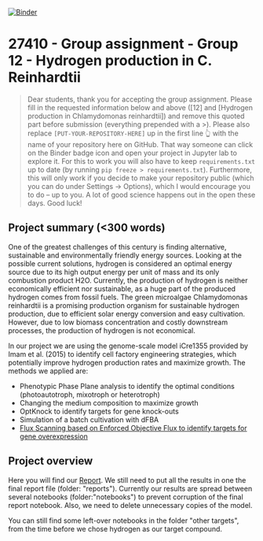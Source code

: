 [![Binder](https://mybinder.org/badge_logo.svg)](https://mybinder.org/v2/gh/27410/27410-2020-group-project-group12-c-reinhardtii/main)

# 27410 - Group assignment - Group 12 - Hydrogen production in C. Reinhardtii

> Dear students, thank you for accepting the group assignment. Please fill in the
> requested information below and above ([12] and [Hydrogen production in Chlamydomonas reinhardtii]) and remove this quoted part before submission (everything prepended with a >).
> Please also replace `[PUT-YOUR-REPOSITORY-HERE]` up in the first line 👆 with the name of your repository here on GitHub.
> That way someone can click on the Binder badge icon and open your project in Jupyter lab to explore it.
> For this to work you will also have to keep `requirements.txt` up to date (by running `pip freeze > requirements.txt`).
> Furthermore, this will only work if you decide to make your repository public (which you can do under Settings -> Options),
> which I would encourage you to do – up to you. A lot of good science happens out in the open these days.
> Good luck!

## Project summary (<300 words)

One of the greatest challenges of this century is finding alternative, sustainable and environmentally friendly energy sources. Looking at the possible current solutions, hydrogen is considered an optimal energy source due to its high output energy per unit of mass and its only combustion product H2O. Currently, the production of hydrogen is neither economically efficient nor sustainable, as a huge part of the produced hydrogen comes from fossil fuels. The green microalgae Chlamydomonas reinhardtii is a promising production organism for sustainable hydrogen production, due to efficient solar energy conversion and easy cultivation. However, due to low biomass concentration and costly downstream processes, the production of hydrogen is not economical.

In our project we are using the genome-scale model iCre1355 provided by Imam et al. (2015) to identify cell factory engineering strategies, which potentially improve hydrogen production rates and maximize growth. The methods we applied are:
 - Phenotypic Phase Plane analysis to identify the optimal conditions (photoautotroph, mixotroph or heterotroph)
 - Changing the medium composition to maximize growth 
 - OptKnock to identify targets for gene knock-outs
 - Simulation of a batch cultivation with dFBA
 - [Flux Scanning based on Enforced Objective Flux to identify targets for gene overexpression](https://github.com/27410/27410-2020-group-project-group12-c-reinhardtii/blob/main/reports/Appendices/4.8.%20Flux%20Scanning%20based%20on%20Enforced%20Objective%20Flux%20%26%20Identification%20of%20Potential%20Target%20Genes.ipynb)



## Project overview
Here you will find our [Report](https://github.com/27410/27410-2020-group-project-group12-c-reinhardtii/blob/main/reports/Report.ipynb).
We still need to put all the results in one the final report file (folder: "reports"). Currently our results are spread between several notebooks (folder:"notebooks") to prevent corruption of the final report notebook. Also, we need to delete unnecessary copies of the model. 

You can still find some left-over notebooks in the folder "other targets", from the time before we chose hydrogen as our target compound.

